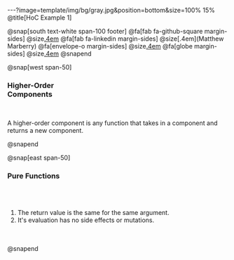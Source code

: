 ---?image=template/img/bg/gray.jpg&position=bottom&size=100% 15%
@title[HoC Example 1]

@snap[south text-white span-100 footer]
@fa[fab fa-github-square margin-sides]
@size[.4em](marberrym)
@fa[fab fa-linkedin margin-sides]
@size[.4em](Matthew Marberry)
@fa[envelope-o margin-sides]
@size[.4em](marberrym@gmail.com)
@fa[globe margin-sides]
@size[.4em](matthew-marberry.com)
@snapend

@snap[west span-50]
### Higher-Order <br> Components

<br>

A higher-order component is any function that takes in a component and returns a new component.

@snapend

@snap[east span-50]
### Pure Functions

<br><br>

1. The return value is the same for the same argument.
1. It's evaluation has no side effects or mutations.

<br><br>
@snapend

